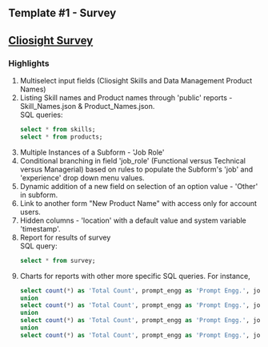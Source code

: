 Template #1 - Survey 
-------------------------
## [Cliosight Survey](https://app1.cliosight.com/app/forms/221/show/public?noNavbar=true)   

### Highlights      
1. Multiselect input fields (Cliosight Skills and Data Management Product Names)
2. Listing Skill names and Product names through 'public' reports - Skill_Names.json & Product_Names.json.    
   SQL queries:
   ``` sql
   select * from skills;     
   select * from products;
   ```
3. Multiple Instances of a Subform - 'Job Role'      
4. Conditional branching in field 'job_role' (Functional versus Technical versus Managerial) based on rules to populate the Subform's 'job' and 'experience' drop down menu values.
5. Dynamic addition of a new field on selection of an option value - 'Other' in subform.       
6. Link to another form "New Product Name" with access only for account users.
7. Hidden columns - 'location' with a default value and system variable 'timestamp'.
8. Report for results of survey        
   SQL query:
   ``` sql
   select * from survey;     
   ```
9. Charts for reports with other more specific SQL queries. For instance,         
   ``` sql
   select count(*) as 'Total Count', prompt_engg as 'Prompt Engg.', job_role as 'Job Role' from survey where prompt_engg = 'yes' and job_role = 'Functional'     
   union          
   select count(*) as 'Total Count', prompt_engg as 'Prompt Engg.', job_role as 'Job Role' from survey where prompt_engg = 'yes' and job_role = 'Technical'          
   union
   select count(*) as 'Total Count', prompt_engg as 'Prompt Engg.', job_role as 'Job Role' from survey where prompt_engg = 'no' and job_role = 'Functional'     
   union          
   select count(*) as 'Total Count', prompt_engg as 'Prompt Engg.', job_role as 'Job Role' from survey where prompt_engg = 'no' and job_role = 'Technical'
   ```

